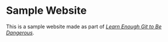 # Sample Website

This is a sample website made as part of [*Learn Enough Git to Be Dangerous*](http://learnenough.com/git-tutorial).

